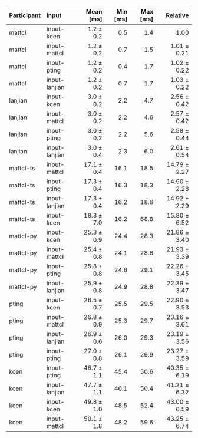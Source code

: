 | Participant | Input | Mean [ms] | Min [ms] | Max [ms] | Relative |
|:---|:---|---:|---:|---:|---:|
| mattcl | input-kcen | 1.2 ± 0.2 | 0.5 | 1.4 | 1.00 |
| mattcl | input-mattcl | 1.2 ± 0.2 | 0.7 | 1.5 | 1.01 ± 0.21 |
| mattcl | input-pting | 1.2 ± 0.2 | 0.4 | 1.7 | 1.02 ± 0.22 |
| mattcl | input-lanjian | 1.2 ± 0.2 | 0.7 | 1.7 | 1.03 ± 0.22 |
| lanjian | input-kcen | 3.0 ± 0.2 | 2.2 | 4.7 | 2.56 ± 0.42 |
| lanjian | input-mattcl | 3.0 ± 0.2 | 2.2 | 4.6 | 2.57 ± 0.42 |
| lanjian | input-pting | 3.0 ± 0.2 | 2.2 | 5.6 | 2.58 ± 0.44 |
| lanjian | input-lanjian | 3.0 ± 0.4 | 2.3 | 6.0 | 2.61 ± 0.54 |
| mattcl-ts | input-mattcl | 17.1 ± 0.4 | 16.1 | 18.5 | 14.79 ± 2.27 |
| mattcl-ts | input-pting | 17.3 ± 0.4 | 16.3 | 18.3 | 14.90 ± 2.28 |
| mattcl-ts | input-lanjian | 17.3 ± 0.4 | 16.2 | 18.6 | 14.92 ± 2.29 |
| mattcl-ts | input-kcen | 18.3 ± 7.0 | 16.2 | 68.8 | 15.80 ± 6.52 |
| mattcl-py | input-kcen | 25.3 ± 0.9 | 24.4 | 28.3 | 21.86 ± 3.40 |
| mattcl-py | input-mattcl | 25.4 ± 0.8 | 24.1 | 28.6 | 21.93 ± 3.39 |
| mattcl-py | input-pting | 25.8 ± 0.8 | 24.6 | 29.1 | 22.26 ± 3.45 |
| mattcl-py | input-lanjian | 25.9 ± 0.8 | 24.9 | 28.8 | 22.39 ± 3.47 |
| pting | input-kcen | 26.5 ± 0.7 | 25.5 | 29.5 | 22.90 ± 3.53 |
| pting | input-mattcl | 26.8 ± 0.9 | 25.3 | 29.7 | 23.16 ± 3.61 |
| pting | input-lanjian | 26.9 ± 0.6 | 26.0 | 29.3 | 23.19 ± 3.56 |
| pting | input-pting | 27.0 ± 0.8 | 26.1 | 29.9 | 23.27 ± 3.59 |
| kcen | input-pting | 46.7 ± 1.1 | 45.4 | 50.6 | 40.35 ± 6.19 |
| kcen | input-lanjian | 47.7 ± 1.1 | 46.1 | 50.4 | 41.21 ± 6.32 |
| kcen | input-kcen | 49.8 ± 1.0 | 48.5 | 52.4 | 43.00 ± 6.59 |
| kcen | input-mattcl | 50.1 ± 1.8 | 48.2 | 59.6 | 43.25 ± 6.74 |
